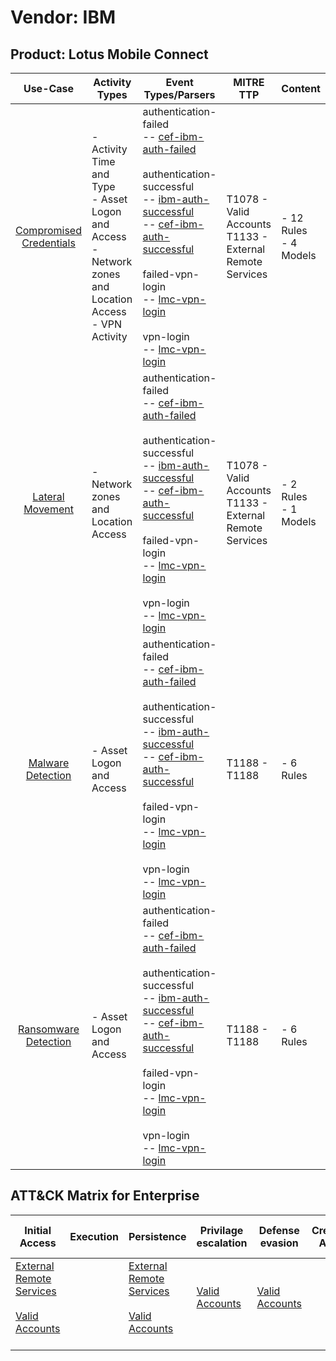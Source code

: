 Vendor: IBM
===========
Product: Lotus Mobile Connect
-----------------------------
|                                 Use-Case                                  | Activity Types                                                                                                 | Event Types/Parsers                                                                                                                                                                                                                                                                                                                                                                                                                                                                           | MITRE TTP                                                      | Content                    |
|:-------------------------------------------------------------------------:| -------------------------------------------------------------------------------------------------------------- | --------------------------------------------------------------------------------------------------------------------------------------------------------------------------------------------------------------------------------------------------------------------------------------------------------------------------------------------------------------------------------------------------------------------------------------------------------------------------------------------- | -------------------------------------------------------------- | -------------------------- |
| [Compromised Credentials](../UseCases/usecase_compromised_credentials.md) | - Activity Time  and Type<br>- Asset Logon and Access<br>- Network zones and Location Access<br>- VPN Activity |  authentication-failed<br> -- [cef-ibm-auth-failed](../Parsers/parserContent_cef-ibm-auth-failed.md)<br><br> authentication-successful<br> -- [ibm-auth-successful](../Parsers/parserContent_ibm-auth-successful.md)<br> -- [cef-ibm-auth-successful](../Parsers/parserContent_cef-ibm-auth-successful.md)<br><br> failed-vpn-login<br> -- [lmc-vpn-login](../Parsers/parserContent_lmc-vpn-login.md)<br><br> vpn-login<br> -- [lmc-vpn-login](../Parsers/parserContent_lmc-vpn-login.md)<br> | T1078 - Valid Accounts<br>T1133 - External Remote Services<br> |  - 12 Rules<br> - 4 Models |
|        [Lateral Movement](../UseCases/usecase_lateral_movement.md)        | - Network zones and Location Access                                                                            |  authentication-failed<br> -- [cef-ibm-auth-failed](../Parsers/parserContent_cef-ibm-auth-failed.md)<br><br> authentication-successful<br> -- [ibm-auth-successful](../Parsers/parserContent_ibm-auth-successful.md)<br> -- [cef-ibm-auth-successful](../Parsers/parserContent_cef-ibm-auth-successful.md)<br><br> failed-vpn-login<br> -- [lmc-vpn-login](../Parsers/parserContent_lmc-vpn-login.md)<br><br> vpn-login<br> -- [lmc-vpn-login](../Parsers/parserContent_lmc-vpn-login.md)<br> | T1078 - Valid Accounts<br>T1133 - External Remote Services<br> |  - 2 Rules<br> - 1 Models  |
|       [Malware Detection](../UseCases/usecase_malware_detection.md)       | - Asset Logon and Access                                                                                       |  authentication-failed<br> -- [cef-ibm-auth-failed](../Parsers/parserContent_cef-ibm-auth-failed.md)<br><br> authentication-successful<br> -- [ibm-auth-successful](../Parsers/parserContent_ibm-auth-successful.md)<br> -- [cef-ibm-auth-successful](../Parsers/parserContent_cef-ibm-auth-successful.md)<br><br> failed-vpn-login<br> -- [lmc-vpn-login](../Parsers/parserContent_lmc-vpn-login.md)<br><br> vpn-login<br> -- [lmc-vpn-login](../Parsers/parserContent_lmc-vpn-login.md)<br> | T1188 - T1188<br>                                              |  - 6 Rules<br>             |
|    [Ransomware Detection](../UseCases/usecase_ransomware_detection.md)    | - Asset Logon and Access                                                                                       |  authentication-failed<br> -- [cef-ibm-auth-failed](../Parsers/parserContent_cef-ibm-auth-failed.md)<br><br> authentication-successful<br> -- [ibm-auth-successful](../Parsers/parserContent_ibm-auth-successful.md)<br> -- [cef-ibm-auth-successful](../Parsers/parserContent_cef-ibm-auth-successful.md)<br><br> failed-vpn-login<br> -- [lmc-vpn-login](../Parsers/parserContent_lmc-vpn-login.md)<br><br> vpn-login<br> -- [lmc-vpn-login](../Parsers/parserContent_lmc-vpn-login.md)<br> | T1188 - T1188<br>                                              |  - 6 Rules<br>             |

ATT&CK Matrix for Enterprise
----------------------------
| Initial Access                                                                                                                                   | Execution | Persistence                                                                                                                                      | Privilage escalation                                                | Defense evasion                                                     | Credential Access | Discovery | Lateral Movement | Collection | Command and Control | Exfiltration | Impact |
| ------------------------------------------------------------------------------------------------------------------------------------------------ | --------- | ------------------------------------------------------------------------------------------------------------------------------------------------ | ------------------------------------------------------------------- | ------------------------------------------------------------------- | ----------------- | --------- | ---------------- | ---------- | ------------------- | ------------ | ------ |
| [External Remote Services](https://attack.mitre.org/techniques/T1133)<br><br>[Valid Accounts](https://attack.mitre.org/techniques/T1078)<br><br> |           | [External Remote Services](https://attack.mitre.org/techniques/T1133)<br><br>[Valid Accounts](https://attack.mitre.org/techniques/T1078)<br><br> | [Valid Accounts](https://attack.mitre.org/techniques/T1078)<br><br> | [Valid Accounts](https://attack.mitre.org/techniques/T1078)<br><br> |                   |           |                  |            |                     |              |        |